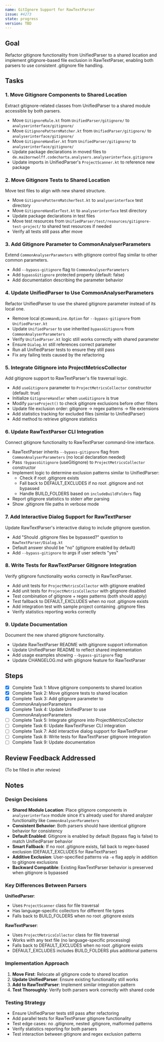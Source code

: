 ```yaml
---
name: GitIgnore Support for RawTextParser
issue: #4273
state: progress
version: TBD
---
```


## Goal

Refactor gitignore functionality from UnifiedParser to a shared location and implement gitignore-based file exclusion in RawTextParser, enabling both parsers to use consistent .gitignore file handling.

## Tasks

### 1. Move Gitignore Components to Shared Location

Extract gitignore-related classes from UnifiedParser to a shared module accessible by both parsers.

- Move `GitignoreRule.kt` from `UnifiedParser/gitignore/` to `analyserinterface/gitignore/`
- Move `GitignorePatternMatcher.kt` from `UnifiedParser/gitignore/` to `analyserinterface/gitignore/`
- Move `GitignoreHandler.kt` from `UnifiedParser/gitignore/` to `analyserinterface/gitignore/`
- Update package declarations in moved files to `de.maibornwolff.codecharta.analysers.analyserinterface.gitignore`
- Update imports in UnifiedParser's `ProjectScanner.kt` to reference new package

### 2. Move Gitignore Tests to Shared Location

Move test files to align with new shared structure.

- Move `GitignorePatternMatcherTest.kt` to `analyserinterface` test directory
- Move `GitignoreHandlerTest.kt` to `analyserinterface` test directory
- Update package declarations in test files
- Move test resources from `UnifiedParser/test/resources/gitignore-test-project/` to shared test resources if needed
- Verify all tests still pass after move

### 3. Add Gitignore Parameter to CommonAnalyserParameters

Extend `CommonAnalyserParameters` with gitignore control flag similar to other common parameters.

- Add `--bypass-gitignore` flag to `CommonAnalyserParameters`
- Add `bypassGitignore` protected property (default: false)
- Add documentation describing the parameter behavior

### 4. Update UnifiedParser to Use CommonAnalyserParameters

Refactor UnifiedParser to use the shared gitignore parameter instead of its local one.

- Remove local `@CommandLine.Option` for `--bypass-gitignore` from `UnifiedParser.kt`
- Update `UnifiedParser` to use inherited `bypassGitignore` from `CommonAnalyserParameters`
- Verify `UnifiedParser.kt` logic still works correctly with shared parameter
- Ensure `Dialog.kt` still references correct parameter
- Run all UnifiedParser tests to ensure they still pass
- Fix any failing tests caused by the refactoring

### 5. Integrate Gitignore into ProjectMetricsCollector

Add gitignore support to RawTextParser's file traversal logic.

- Add `useGitignore` parameter to `ProjectMetricsCollector` constructor (default: true)
- Initialize `GitignoreHandler` when `useGitignore` is true
- Modify `parseProject()` to check gitignore exclusions before other filters
- Update file exclusion order: gitignore → regex patterns → file extensions
- Add statistics tracking for excluded files (similar to UnifiedParser)
- Add method to retrieve gitignore statistics

### 6. Update RawTextParser CLI Integration

Connect gitignore functionality to RawTextParser command-line interface.

- RawTextParser inherits `--bypass-gitignore` flag from `CommonAnalyserParameters` (no local declaration needed)
- Pass `!bypassGitignore` (useGitignore) to `ProjectMetricsCollector` constructor
- Implement logic to determine exclusion patterns similar to UnifiedParser:
  - Check if root .gitignore exists
  - Fall back to DEFAULT_EXCLUDES if no root .gitignore and not bypassed
  - Handle BUILD_FOLDERS based on `includeBuildFolders` flag
- Report gitignore statistics to stderr after parsing
- Show .gitignore file paths in verbose mode

### 7. Add Interactive Dialog Support for RawTextParser

Update RawTextParser's interactive dialog to include gitignore question.

- Add "Should .gitignore files be bypassed?" question to `RawTextParser/Dialog.kt`
- Default answer should be "no" (gitignore enabled by default)
- Add `--bypass-gitignore` to args if user selects "yes"

### 8. Write Tests for RawTextParser Gitignore Integration

Verify gitignore functionality works correctly in RawTextParser.

- Add unit tests for `ProjectMetricsCollector` with gitignore enabled
- Add unit tests for `ProjectMetricsCollector` with gitignore disabled
- Test combination of gitignore + regex patterns (both should apply)
- Test fallback to DEFAULT_EXCLUDES when no root .gitignore exists
- Add integration test with sample project containing .gitignore files
- Verify statistics reporting works correctly

### 9. Update Documentation

Document the new shared gitignore functionality.

- Update RawTextParser README with gitignore support information
- Update UnifiedParser README to reflect shared implementation
- Add usage examples showing `--bypass-gitignore` flag
- Update CHANGELOG.md with gitignore feature for RawTextParser

## Steps

- [x] Complete Task 1: Move gitignore components to shared location
- [x] Complete Task 2: Move gitignore tests to shared location
- [x] Complete Task 3: Add gitignore parameter to CommonAnalyserParameters
- [x] Complete Task 4: Update UnifiedParser to use CommonAnalyserParameters
- [ ] Complete Task 5: Integrate gitignore into ProjectMetricsCollector
- [ ] Complete Task 6: Update RawTextParser CLI integration
- [ ] Complete Task 7: Add interactive dialog support for RawTextParser
- [ ] Complete Task 8: Write tests for RawTextParser gitignore integration
- [ ] Complete Task 9: Update documentation

## Review Feedback Addressed

(To be filled in after review)

## Notes

### Design Decisions

- **Shared Module Location**: Place gitignore components in `analyserinterface` module since it's already used for shared analyzer functionality like `CommonAnalyserParameters`
- **Consistent Behavior**: Both parsers should have identical gitignore behavior for consistency
- **Default Enabled**: Gitignore is enabled by default (bypass flag is false) to match UnifiedParser behavior
- **Smart Fallback**: If no root .gitignore exists, fall back to regex-based exclusion (DEFAULT_EXCLUDES for RawTextParser)
- **Additive Exclusion**: User-specified patterns via `-e` flag apply in addition to gitignore exclusions
- **Backward Compatible**: Existing RawTextParser behavior is preserved when gitignore is bypassed

### Key Differences Between Parsers

**UnifiedParser**:
- Uses `ProjectScanner` class for file traversal
- Has language-specific collectors for different file types
- Falls back to BUILD_FOLDERS when no root .gitignore exists

**RawTextParser**:
- Uses `ProjectMetricsCollector` class for file traversal
- Works with any text file (no language-specific processing)
- Falls back to DEFAULT_EXCLUDES when no root .gitignore exists
- DEFAULT_EXCLUDES includes BUILD_FOLDERS plus additional patterns

### Implementation Approach

1. **Move First**: Relocate all gitignore code to shared location
2. **Update UnifiedParser**: Ensure existing functionality still works
3. **Add to RawTextParser**: Implement similar integration pattern
4. **Test Thoroughly**: Verify both parsers work correctly with shared code

### Testing Strategy

- Ensure UnifiedParser tests still pass after refactoring
- Add parallel tests for RawTextParser gitignore functionality
- Test edge cases: no .gitignore, nested .gitignore, malformed patterns
- Verify statistics reporting for both parsers
- Test interaction between gitignore and regex exclusion patterns
